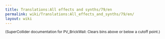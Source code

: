 ```yaml
---
title: Translations:All effects and synths/79/en
permalink: wiki/Translations:All_effects_and_synths/79/en/
layout: wiki
---
```


<small>(SuperCollider documentation for PV\_BrickWall: Clears bins above
or below a cutoff point.)</small>
